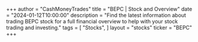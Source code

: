 +++
author = "CashMoneyTrades"
title = "BEPC | Stock and Overview"
date = "2024-01-12T10:00:00"
description = "Find the latest information about trading BEPC stock for a full financial overview to help with your stock trading and investing."
tags = [
"Stocks",
]
layout = "stocks"
ticker = "BEPC"
+++
        


    
        
